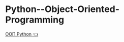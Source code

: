 # Python--Object-Oriented-Programming    


 [ОOП Python  :point_left:](https://github.com/Dv-nn/Python--Object-Oriented-Programming/blob/main/ОOП_Python.pdf)   


